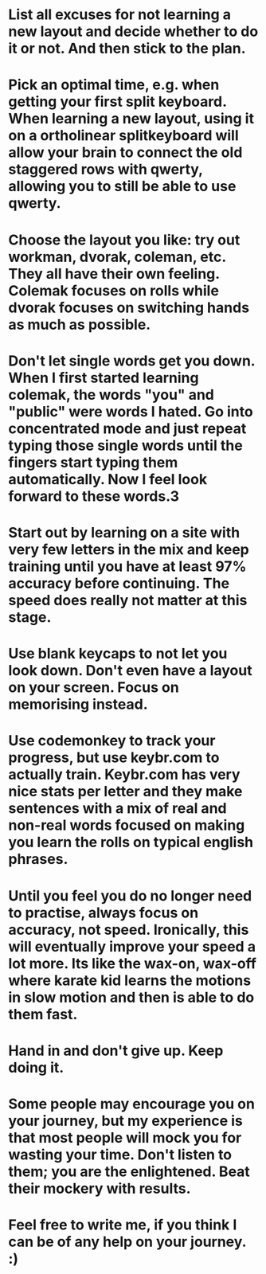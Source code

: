 # List all excuses for not learning a new layout and decide whether to do it or not. And then stick to the plan.
# Pick an optimal time, e.g. when getting your first split keyboard. When learning a new layout, using it on a ortholinear splitkeyboard will allow your brain to connect the old staggered rows with qwerty, allowing you to still be able to use qwerty.
# Choose the layout you like: try out workman, dvorak, coleman, etc. They all have their own feeling. Colemak focuses on rolls while dvorak focuses on switching hands as much as possible.
# Don't let single words get you down. When I first started learning colemak, the words "you" and "public" were words I hated. Go into concentrated mode and just repeat typing those single words until the fingers start typing them automatically. Now I feel look forward to these words.3
# Start out by learning on a site with very few letters in the mix and keep training until you have at least 97% accuracy before continuing. The speed does really not matter at this stage.
# Use blank keycaps to not let you look down. Don't even have a layout on your screen. Focus on memorising instead.
# Use codemonkey to track your progress, but use keybr.com to actually train. Keybr.com has very nice stats per letter and they make sentences with a mix of real and non-real words focused on making you learn the rolls on typical english phrases.
# Until you feel you do no longer need to practise, always focus on accuracy, not speed. Ironically, this will eventually improve your speed a lot more. Its like the wax-on, wax-off where karate kid learns the motions in slow motion and then is able to do them fast.
# Hand in and don't give up. Keep doing it.
# Some people may encourage you on your journey, but my experience is that most people will mock you for wasting your time. Don't listen to them; you are the enlightened. Beat their mockery with results.
# Feel free to write me, if you think I can be of any help on your journey. :)
